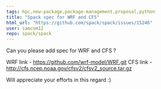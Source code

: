 ```yaml
---
tags: hpc,new-package,package-management,proposal,python
title: "Spack spec for WRF and CFS"
html_url: "https://github.com/spack/spack/issues/15246"
user: samcom12
repo: spack/spack
---
```


Can you please add spec for WRF and CFS ?

WRF link - https://github.com/wrf-model/WRF.git
CFS link - http://cfs.ncep.noaa.gov/cfsv2/cfsv2_source.tar.gz

Will appreciate your efforts in this regard :)